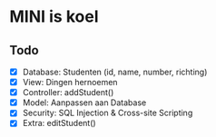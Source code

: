 # MINI is koel
## Todo
- [x] Database: Studenten (id, name, number, richting)
- [x] View: Dingen hernoemen
- [x] Controller: addStudent()
- [x] Model: Aanpassen aan Database
- [x] Security: SQL Injection & Cross-site Scripting
- [x] Extra: editStudent()